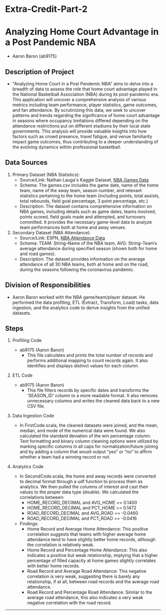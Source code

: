 # Extra-Credit-Part-2

# Analyzing Home Court Advantage in a Post Pandemic NBA
   * Aaron Baron (ab9175)

## Description of Project
* "Analyzing Home Court in a Post Pandemic NBA" aims to delve into a breadth of data to assess the role that home court advantage played in the National Basketball Association (NBA) during its post-pandemic era. This application will uncover a comprehensive analysis of various metrics including team performance, player statistics, game outcomes, and fan attendance. By scrutinizing this data, we seek to uncover patterns and trends regarding the significance of home court advantage in seasons where occupancy limitations differed depending on the attendance restrictions put on different stadiums by their local state governments. This analysis will provide valuable insights into how factors such as crowd presence, travel fatigue, and venue familiarity impact game outcomes, thus contributing to a deeper understanding of the evolving dynamics within professional basketball.

## Data Sources
1. Primary Dataset (NBA Statistics):
   * Source/Link: Nathan Lauga's Kaggle Dataset, [NBA Games Data](https://www.kaggle.com/datasets/nathanlauga/nba-games)
   * Schema: The games.csv includes the game date, name of the home team, name of the away team, season number, and relevant statistics pertaining to the home team (including points, total assists, total rebounds, field goal percentage, 3 point percentage, etc.)
   * Description: The dataset contains comprehensive information on NBA games, including details such as game dates, teams involved, points scored, field goals made and attempted, and turnovers committed. It provides the necessary game-level data to analyze team performances both at home and away venues.
2. Secondary Dataset (NBA Attendance):
   * Source/Link: ESPN, [NBA Attendance Data](https://www.espn.com/nba/attendance/_/year/)
   * Schema: TEAM: String–Name of the NBA team, AVG: String–Team’s average attendance during specified season (shown both for home and road games).
   * Description: The dataset provides information on the average attendance of all 30 NBA teams, both at home and on the road, during the seasons following the coronavirus pandemic.

## Division of Responsibilities
* Aaron Baron worked with the NBA game/team/player dataset. He performed the data profiling, ETL (Extract, Transform, Load) tasks, data ingestion, and the analytics code to derive insights from the unified datasets.

## Steps

1. Profiling Code
   * ab9175 (Aaron Baron)
      * This file calculates and prints the total number of records and performs additional mapping to count records again. It also identifies and displays distinct values for each column.

2. ETL Code
   * ab9175 (Aaron Baron)
      * This file filters records by specific dates and transforms the 'SEASON_ID' column to a more readable format. It also removes unnecessary columns and writes the cleaned data back to a new CSV file.

3. Data Ingestion Code
   * In FirstCode.scala, the cleaned datasets were joined, and the mean, median, and mode of the numerical data were found. We also calculated the standard deviation of the win percentage column. Text formatting and binary column cleaning options were utilized by marking specific columns in all caps for normalization/future joining and by adding a column that would output “yes” or “no” to affirm whether a team had a winning record or not.

4. Analytics Code
   * In SecondCode.scala, the home and away records were converted to decimal format through a udf function to process them as analytics. We then pulled the columns of interest and cast their values to the proper data type (double). We calculated the correlations between:
      * HOME_RECORD_DECIMAL and AVG_HOME == 0.1400
      * HOME_RECORD_DECIMAL and PCT_HOME == 0.1472
      * ROAD_RECORD_DECIMAL and AVG_ROAD == -0.0460
      * ROAD_RECORD_DECIMAL and PCT_ROAD == -0.0416
   * Findings:
      * Home Record and Average Home Attendance: This positive correlation suggests that teams with higher average home attendance tend to have slightly better home records, although the correlation is relatively weak.
      * Home Record and Percentage Home Attendance: This also indicates a positive but weak relationship, implying that a higher percentage of filled capacity at home games slightly correlates with better home records.
      * Road Record and Average Road Attendance: This negative correlation is very weak, suggesting there is barely any relationship, if at all, between road records and the average road attendance.
      * Road Record and Percentage Road Attendance: Similar to the average road attendance, this also indicates a very weak negative correlation with the road record.

---
